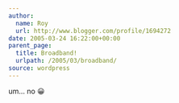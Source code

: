 ```yaml
---
author:
  name: Roy
  url: http://www.blogger.com/profile/1694272
date: 2005-03-24 16:22:00+00:00
parent_page:
  title: Broadband!
  urlpath: /2005/03/broadband/
source: wordpress
---
```


um... no 😀